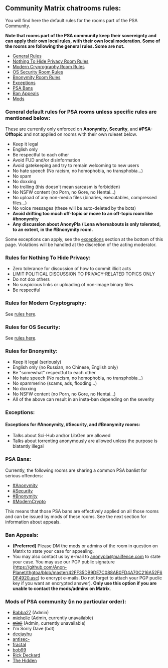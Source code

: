 ## Community Matrix chatrooms rules:

You will find here the default rules for the rooms part of the PSA Community. 

**Note that rooms part of the PSA community keep their sovereignty and can apply their own local rules, with their own local moderation. Some of the rooms are following the general rules. Some are not.**

- [General Rules](#general)
- [Nothing To Hide Privacy Room Rules](#nth)
- [Modern Cryprography Room Rules](#moderncrypto)
- [OS Security Room Rules](#ossecurity)
- [Bnonymity Room Rules](#bnonymity)
- [Exceptions](#exceptions)
- [PSA Bans](#psabans)
- [Ban Appeals](#appeals)
- [Mods](#mods)

### General default rules for PSA rooms **unless specific rules are mentioned below**:<a name="general"></a>
These are currently only enforced on **Anonymity**, **Security**, and **#PSA-Offtopic** and not applied on rooms with their own ruleset below.

- Keep it legal
- English only
- Be respectful to each other
- Avoid FUD and/or disinformation
- Avoid gatekeeping and try to remain welcoming to new users
- No hate speech (No racism, no homophobia, no transphobia...)
- No spam
- No doxxing
- No trolling (this doesn't mean sarcasm is forbidden)
- No NSFW content (no Porn, no Gore, no Hentai...)
- No upload of any non-media files (binaries, executables, compressed files...)
- No voice messages (these will be auto-deleted by the bots)
- **Avoid drifting too much off-topic or move to an off-topic room like #bnonymity**
- **Any discussion about AnonyPla / Lena whereabouts is only tolerated, to an extent, in the #Bnonymity room.**

Some exceptions can apply, see the [exceptions](#exceptions) section at the bottom of this page. Violations will be handled at the discretion of the acting moderator.

### Rules for Nothing To Hide Privacy:<a name="nth"></a>
- Zero tolerance for discussion of how to commit illicit acts
- LIMIT POLITICAL DISCUSSION TO PRIVACY-RELATED TOPICS ONLY
- Do not dox others
- No suspicious links or uploading of non-image binary files
- Be respectful

### Rules for Modern Cryptography:<a name="moderncrypto"></a>
See [rules here](moderncrypto-rules.html).

### Rules for OS Security:<a name="ossecurity"></a>
See [rules here](https://artemislena.eu/coc.html).

### Rules for Bnonymity:<a name="bnonymity"></a>
- Keep it legal (seriously)
- English only (no Russian, no Chinese, English only)
- Be "somewhat" respectful to each other
- No hate speech (No racism, no homophobia, no transphobia...)
- No spammerino (scams, ads, flooding...)
- No doxxing
- No NSFW content (no Porn, no Gore, no Hentai...)
- All of the above can result in an insta-ban depending on the severity

### Exceptions:<a name="exceptions"></a>

#### Exceptions for #Anonymity, #Security, and #Bnonymity rooms:
- Talks about Sci-Hub and/or LibGen are allowed
- Talks about torrenting anonymously are allowed unless the purpose is blatantly illegal

### PSA Bans:<a name="psabans"></a>
Currently, the following rooms are sharing a common PSA banlist for serious offenders:
- [#Anonymity](https://matrix.to/#/#anonymity:matrix.org)
- [#Security](https://matrix.to/#/#security:matrix.org)
- [#Bnonymity](https://matrix.to/#/#bnonymity:matrix.org)
- [#ModernCrypto](https://matrix.to/#/#moderncrypto:gnuradio.org)

This means that those PSA bans are effectively applied on all those rooms and can be issued by mods of these rooms. See the next section for information about appeals.

### Ban Appeals:<a name="appeals"></a>
- **(Preferred)** Please DM the mods or admins of the room in question on Matrix to state your case for appealing.
- You may also contact us by e-mail to <anonypla@mailfence.com> to state your case. You may use our PGP public signature (<https://github.com/Anon-Planet/thgtoa/blob/master/42FF35DB9DE7C088AB0FD4A70C216A52F6DF4920.asc>) to encrypt e-mails. Do not forget to attach your PGP puclic key if you want an encrypted answer). **Only use this option if you are unable to contact the mods/admins on Matrix**.

### Mods of PSA community (in no particular order):<a name="mods"></a>
- [Babba27](https://matrix.to/#/@memorysafetybelike:envs.net) (Admin)
- <del>[michelle](https://matrix.to/#/@michelle:privacytech.xyz)</del> (Admin, currently unavailable)
- <del>[minji](https://matrix.to/#/@minji:monero.social)</del> (Admin, currently unavailable)
- I'm Sorry Dave (bot)
- [deejayhu](https://matrix.to/#/@deejayyhu:matrix.org)
- [antisec-](https://matrix.to/#/@antisec-:matrix.org)
- [fractal](https://matrix.to/#/@fractal:matrix.org)
- [bob99](https://matrix.to/#/@bob99:tchncs.de)
- [Rick Deckard](https://matrix.to/#/@2sixty3fifty4:envs.net)
- [The Hidden](https://matrix.to/#/@thehidden:tchncs.de)
